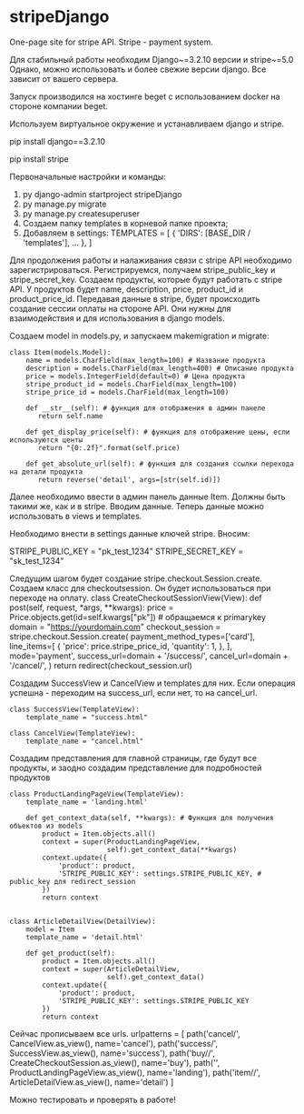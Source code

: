 # stripeDjango
One-page site for stripe API. Stripe - payment system. 

Для стабильный работы необходим Django~=3.2.10 версии и stripe~=5.0
Однако, можно использовать и более свежие версии django. Все зависит от вашего сервера.

Запуск производился на хостинге beget с использованием docker на стороне компании beget. 

Используем виртуальное окружение и устанавливаем django и stripe. 

pip install django==3.2.10

pip install stripe

Первоначальные настройки и команды:
1. py django-admin startproject stripeDjango
2. py manage.py migrate
3. py manage.py createsuperuser
4. Создаем папку templates в корневой папке проекта;
5. Добавляем в settings:
TEMPLATES = [
    {
        'DIRS': [BASE_DIR / 'templates'],
        ...
    },
]

Для продолжения работы и налаживания связи с stripe API необходимо зарегистрироваться. 
Регистрируемся, получаем stripe_public_key и stripe_secret_key. Создаем продукты, которые будут работать с stripe API. 
У продуктов будет name, description, price, product_id и product_price_id. 
Передавая данные в stripe, будет происходить создание сессии оплаты на стороне API.
Они нужны для взаимодействия и для использования в django models.

Создаем model in models.py, и запускаем makemigration и migrate:

    class Item(models.Model):
        name = models.CharField(max_length=100) # Название продукта
        description = models.CharField(max_length=400) # Описание продукта 
        price = models.IntegerField(default=0) # Цена продукта
        stripe_product_id = models.CharField(max_length=100) 
        stripe_price_id = models.CharField(max_length=100)

        def __str__(self): # функция для отображения в админ панеле 
           return self.name

        def get_display_price(self): # функция для отображение цены, если используются центы 
           return "{0:.2f}".format(self.price)

        def get_absolute_url(self): # функция для создания ссылки перехода на детали продукта
           return reverse('detail', args=[str(self.id)])
        
 Далее необходимо ввести в админ панель данные Item. Должны быть такими же, как и в stripe. 
 Вводим данные. Теперь данные можно использовать в views и templates.
 
 Необходимо внести в settings данные ключей stripe. 
 Вносим:

 STRIPE_PUBLIC_KEY = "pk_test_1234"
 STRIPE_SECRET_KEY = "sk_test_1234"
 
 Следущим шагом будет создание stripe.checkout.Session.create. 
 Создаем класс для checkoutsession. Он будет использоваться при переходе на оплату.
     class CreateCheckoutSessionView(View):
        def post(self, request, *args, **kwargs):
            price = Price.objects.get(id=self.kwargs["pk"]) # обращаемся к primarykey
            domain = "https://yourdomain.com"
            checkout_session = stripe.checkout.Session.create(
                payment_method_types=['card'],
                line_items=[
                    {
                        'price': price.stripe_price_id,
                        'quantity': 1,
                    },
                ],
                mode='payment',
                success_url=domain + '/success/',
                cancel_url=domain + '/cancel/',
            )
            return redirect(checkout_session.url)
        
     
Создадим SuccessView и CancelView и templates для них. Если операция успешна - переходим на success_url, если нет, то на cancel_url.

    class SuccessView(TemplateView):
        template_name = "success.html"

    class CancelView(TemplateView):
        template_name = "cancel.html"
    
    
Создадим представления для главной страницы, где будут все продукты, и заодно создадим представление для подробностей продуктов

    class ProductLandingPageView(TemplateView):
        template_name = 'landing.html'
    
        def get_context_data(self, **kwargs): # Функция для получения объектов из models
            product = Item.objects.all()
            context = super(ProductLandingPageView,
                            self).get_context_data(**kwargs)
            context.update({
                'product': product,
                'STRIPE_PUBLIC_KEY': settings.STRIPE_PUBLIС_KEY, # public_key для redirect_session
            })
            return context


    class ArticleDetailView(DetailView):
        model = Item
        template_name = 'detail.html'

        def get_product(self):
            product = Item.objects.all()
            context = super(ArticleDetailView,
                            self).get_context_data()
            context.update({
                'product': product,
                'STRIPE_PUBLIC_KEY': settings.STRIPE_PUBLIС_KEY
            })
            return context



Сейчас прописываем все urls. 
urlpatterns = [
    path('cancel/', CancelView.as_view(), name='cancel'),
    path('success/', SuccessView.as_view(), name='success'),
    path('buy/<pk>/', CreateCheckoutSession.as_view(), name='buy'),
    path('', ProductLandingPageView.as_view(), name='landing'),
    path('item/<pk>/', ArticleDetailView.as_view(), name='detail')
]


Можно тестировать и проверять в работе!










